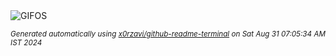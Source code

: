 <div align="justify">
<picture>
    <source media="(prefers-color-scheme: dark)" srcset="https://i.ibb.co/b3505K3/output-gif.gif">
    <source media="(prefers-color-scheme: light)" srcset="https://i.ibb.co/b3505K3/output-gif.gif">
    <img alt="GIFOS" src="https://i.ibb.co/b3505K3/output-gif.gif">
</picture>

<sub><i>Generated automatically using [x0rzavi/github-readme-terminal](https://github.com/x0rzavi/github-readme-terminal) on Sat Aug 31 07:05:34 AM IST 2024</i></sub>

<!-- <details>
<summary>More details</summary>

</details> -->
</div>

<!-- Image deletion URL: https://ibb.co/vB4F4jB/db1b7df5fd755618dce21b91c87ee701 -->